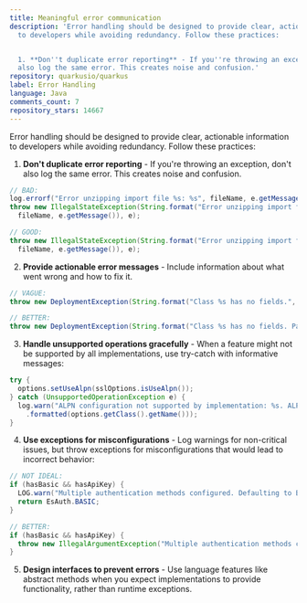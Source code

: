 ```yaml
---
title: Meaningful error communication
description: 'Error handling should be designed to provide clear, actionable information
  to developers while avoiding redundancy. Follow these practices:


  1. **Don''t duplicate error reporting** - If you''re throwing an exception, don''t
  also log the same error. This creates noise and confusion.'
repository: quarkusio/quarkus
label: Error Handling
language: Java
comments_count: 7
repository_stars: 14667
---
```


Error handling should be designed to provide clear, actionable information to developers while avoiding redundancy. Follow these practices:

1. **Don't duplicate error reporting** - If you're throwing an exception, don't also log the same error. This creates noise and confusion.

```java
// BAD:
log.errorf("Error unzipping import file %s: %s", fileName, e.getMessage());
throw new IllegalStateException(String.format("Error unzipping import file %s: %s",
  fileName, e.getMessage()), e);

// GOOD:
throw new IllegalStateException(String.format("Error unzipping import file %s: %s",
  fileName, e.getMessage()), e);
```

2. **Provide actionable error messages** - Include information about what went wrong and how to fix it.

```java
// VAGUE:
throw new DeploymentException(String.format("Class %s has no fields.", className));

// BETTER:
throw new DeploymentException(String.format("Class %s has no fields. Parameters containers are only supported if they have at least one annotated field.", className));
```

3. **Handle unsupported operations gracefully** - When a feature might not be supported by all implementations, use try-catch with informative messages:

```java
try {
  options.setUseAlpn(sslOptions.isUseAlpn());
} catch (UnsupportedOperationException e) {
  log.warn("ALPN configuration not supported by implementation: %s. ALPN setting will be ignored."
    .formatted(options.getClass().getName()));
}
```

4. **Use exceptions for misconfigurations** - Log warnings for non-critical issues, but throw exceptions for misconfigurations that would lead to incorrect behavior:

```java
// NOT IDEAL:
if (hasBasic && hasApiKey) {
  LOG.warn("Multiple authentication methods configured. Defaulting to Basic Authentication.");
  return EsAuth.BASIC;
}

// BETTER:
if (hasBasic && hasApiKey) {
  throw new IllegalArgumentException("Multiple authentication methods configured. Please specify only one authentication method.");
}
```

5. **Design interfaces to prevent errors** - Use language features like abstract methods when you expect implementations to provide functionality, rather than runtime exceptions.